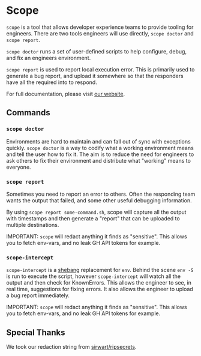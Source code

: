 # Scope

`scope` is a tool that allows developer experience teams to provide tooling for engineers.
There are two tools engineers will use directly, `scope doctor` and `scope report`.

`scope doctor` runs a set of user-defined scripts to help configure, debug, and fix an engineers environment.

`scope report` is used to report local execution error.
This is primarily used to generate a bug report, and upload it somewhere so that the responders have all the required into to respond.

For full documentation, please visit [our website](https://ethankhall.github.io/scope).

## Commands

### `scope doctor`

Environments are hard to maintain and can fall out of sync with exceptions quickly.
`scope doctor` is a way to codify what a working environment means and tell the user how to fix it.
The aim is to reduce the need for engineers to ask others to fix their environment and distribute what "working" means to everyone.

### `scope report`

Sometimes you need to report an error to others.
Often the responding team wants the output that failed, and some other useful debugging information.

By using `scope report some-command.sh`, scope will capture all the output with timestamps and then generate a "report" that can be uploaded to multiple destinations.

IMPORTANT: `scope` will redact anything it finds as "sensitive".
This allows you to fetch env-vars, and no leak GH API tokens for example.

### `scope-intercept`

`scope-intercept` is a [shebang](https://en.wikipedia.org/wiki/Shebang_(Unix)) replacement for `env`.
Behind the scene `env -S` is run to execute the script, however `scope-intercept` will watch all the output and then check for KnownErrors.
This allows the engineer to see, in real time, suggestions for fixing errors.
It also allows the engineer to upload a bug report immediately.

IMPORTANT: `scope` will redact anything it finds as "sensitive".
This allows you to fetch env-vars, and no leak GH API tokens for example.

## Special Thanks

We took our redaction string from [sirwart/ripsecrets](https://github.com/sirwart/ripsecrets).
